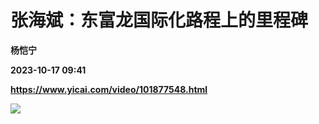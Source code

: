 # 张海斌：东富龙国际化路程上的里程碑
**杨恺宁**

**2023-10-17 09:41**

**https://www.yicai.com/video/101877548.html**

![](http://imgcdn.yicai.com/vms-new/2023/10/af7ccfef-27d2-4eb7-ba8d-662289f5a675_bdam.jpg)
